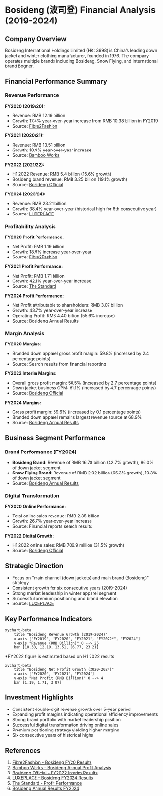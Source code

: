 # Bosideng (波司登) Financial Analysis (2019-2024)

## Company Overview
Bosideng International Holdings Limited (HK: 3998) is China's leading down jacket and winter clothing manufacturer, founded in 1976. The company operates multiple brands including Bosideng, Snow Flying, and international brand Bogner.

## Financial Performance Summary

### Revenue Performance

**FY2020 (2019/20):**
- Revenue: RMB 12.19 billion 
- Growth: 17.4% year-over-year increase from RMB 10.38 billion in FY2019
- Source: [Fibre2Fashion](https://www.fibre2fashion.com/news/apparel-news/bosideng-revenue-jumps-17-4-to-rmb-12-2-bn-in-fy20-268184-newsdetails.htm)

**FY2021 (2020/21):**
- Revenue: RMB 13.51 billion
- Growth: 10.9% year-over-year increase
- Source: [Bamboo Works](https://thebambooworks.com/brief-winterwear-leader-bosidengs-annual-profit-rises-14/)

**FY2022 (2021/22):**
- H1 2022 Revenue: RMB 5.4 billion (15.6% growth)
- Bosideng brand revenue: RMB 3.25 billion (19.1% growth)
- Source: [Bosideng Official](https://www.bosideng.com/enmobile/news/detail/74.html)

**FY2024 (2023/24):**
- Revenue: RMB 23.21 billion
- Growth: 38.4% year-over-year (historical high for 6th consecutive year)
- Source: [LUXEPLACE](https://luxeplace.com/bosideng-groups-revenue-grew-by-38-to-23-2-billion-yuan-last-fiscal-year-bogner-strengthens-china-strategy-deployment/)

### Profitability Analysis

**FY2020 Profit Performance:**
- Net Profit: RMB 1.19 billion
- Growth: 18.9% increase year-over-year
- Source: [Fibre2Fashion](https://www.fibre2fashion.com/news/apparel-news/bosideng-revenue-jumps-17-4-to-rmb-12-2-bn-in-fy20-268184-newsdetails.htm)

**FY2021 Profit Performance:**
- Net Profit: RMB 1.71 billion  
- Growth: 42.1% year-over-year increase
- Source: [The Standard](https://www.thestandard.com.hk/breaking-news/section/2/175368/Bosideng-profit-jumps-to-1.7b-yuan)

**FY2024 Profit Performance:**
- Net Profit attributable to shareholders: RMB 3.07 billion
- Growth: 43.7% year-over-year increase
- Operating Profit: RMB 4.40 billion (55.6% increase)
- Source: [Bosideng Annual Results](https://doc.irasia.com/listco/hk/bosideng/annual/2024/respress.pdf)

### Margin Analysis

**FY2020 Margins:**
- Branded down apparel gross profit margin: 59.8% (increased by 2.4 percentage points)
- Source: Search results from financial reporting

**FY2022 Interim Margins:**
- Overall gross profit margin: 50.5% (increased by 2.7 percentage points)
- Down jacket business GPM: 61.1% (increased by 4.7 percentage points)
- Source: [Bosideng Official](https://www.bosideng.com/enmobile/news/detail/74.html)

**FY2024 Margins:**
- Gross profit margin: 59.6% (increased by 0.1 percentage points)
- Branded down apparel remains largest revenue source at 68.9%
- Source: [Bosideng Annual Results](https://doc.irasia.com/listco/hk/bosideng/annual/2024/respress.pdf)

## Business Segment Performance

### Brand Performance (FY2024)
- **Bosideng Brand**: Revenue of RMB 16.78 billion (42.7% growth), 86.0% of down jacket segment
- **Snow Flying Brand**: Revenue of RMB 2.02 billion (65.3% growth), 10.3% of down jacket segment
- Source: [Bosideng Annual Results](https://doc.irasia.com/listco/hk/bosideng/annual/2024/respress.pdf)

### Digital Transformation
**FY2020 Online Performance:**
- Total online sales revenue: RMB 2.35 billion
- Growth: 26.7% year-over-year increase
- Source: Financial reports search results

**FY2022 Digital Growth:**
- H1 2022 online sales: RMB 706.9 million (31.5% growth)
- Source: [Bosideng Official](https://www.bosideng.com/enmobile/news/detail/74.html)

## Strategic Direction
- Focus on "main channel (down jackets) and main brand (Bosideng)" strategy
- Consistent growth for six consecutive years (2019-2024)
- Strong market leadership in winter apparel segment
- Successful premium positioning and brand elevation
- Source: [LUXEPLACE](https://luxeplace.com/bosideng-groups-revenue-grew-by-38-to-23-2-billion-yuan-last-fiscal-year-bogner-strengthens-china-strategy-deployment/)

## Key Performance Indicators

```mermaid
xychart-beta
    title "Bosideng Revenue Growth (2019-2024)"
    x-axis ["FY2019", "FY2020", "FY2021", "FY2022*", "FY2024"]
    y-axis "Revenue (RMB Billion)" 0 --> 25
    bar [10.38, 12.19, 13.51, 16.77, 23.21]
```

*FY2022 figure is estimated based on H1 2022 results

```mermaid
xychart-beta
    title "Bosideng Net Profit Growth (2020-2024)"
    x-axis ["FY2020", "FY2021", "FY2024"]
    y-axis "Net Profit (RMB Billion)" 0 --> 4
    bar [1.19, 1.71, 3.07]
```

## Investment Highlights
- Consistent double-digit revenue growth over 5-year period
- Expanding profit margins indicating operational efficiency improvements  
- Strong brand portfolio with market leadership position
- Successful digital transformation driving online sales
- Premium positioning strategy yielding higher margins
- Six consecutive years of historical highs

## References
1. [Fibre2Fashion - Bosideng FY20 Results](https://www.fibre2fashion.com/news/apparel-news/bosideng-revenue-jumps-17-4-to-rmb-12-2-bn-in-fy20-268184-newsdetails.htm)
2. [Bamboo Works - Bosideng Annual Profit Analysis](https://thebambooworks.com/brief-winterwear-leader-bosidengs-annual-profit-rises-14/)
3. [Bosideng Official - FY2022 Interim Results](https://www.bosideng.com/enmobile/news/detail/74.html)
4. [LUXEPLACE - Bosideng FY2024 Results](https://luxeplace.com/bosideng-groups-revenue-grew-by-38-to-23-2-billion-yuan-last-fiscal-year-bogner-strengthens-china-strategy-deployment/)
5. [The Standard - Profit Performance](https://www.thestandard.com.hk/breaking-news/section/2/175368/Bosideng-profit-jumps-to-1.7b-yuan)
6. [Bosideng Annual Results FY2024](https://doc.irasia.com/listco/hk/bosideng/annual/2024/respress.pdf)